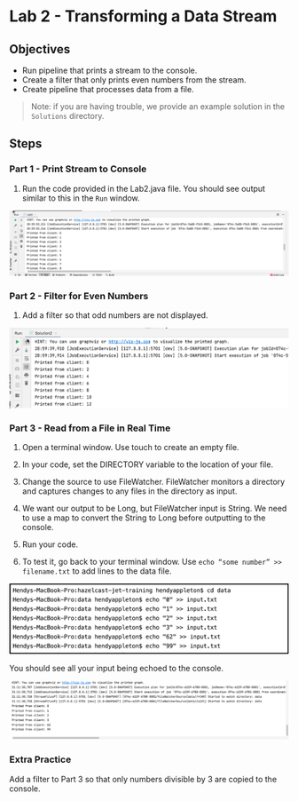 # Lab 2 - Transforming a Data Stream
## Objectives

* Run pipeline that prints a stream to the console.
* Create a filter that only prints even numbers from the stream.
* Create pipeline that processes data from a file.

> Note: if you are having trouble, we provide an example solution in the `Solutions` directory. 

## Steps

### Part 1 - Print Stream to Console

1. Run the code provided in the Lab2.java file. You should see output similar to this in the `Run` window. 

![Lab 2 Step 1 output](images/Lab2Step1.png)

### Part 2 - Filter for Even Numbers

1. Add a filter so that odd numbers are not displayed.

![Lab 2 Step 2 output](images/Lab2Step2.png)

### Part 3 - Read from a File in Real Time

1. Open a terminal window. Use touch to create an empty file. 

2. In your code, set the DIRECTORY variable to the location of your file.

3. Change the source to use FileWatcher. FileWatcher monitors a directory and captures changes to any files in the directory as input. 

4. We want our output to be Long, but FileWatcher input is String. We need to use a map to convert the String to Long before outputting to the console. 

5. Run your code.

6. To test it, go back to your terminal window. Use `echo “some number” >> filename.txt` to add lines to the data file. 

![Input](images/Lab2Part3Input.png)

You should see all your input being echoed to the console.

![Output](images/Lab2Part3Output.png)

 ### Extra Practice

 Add a filter to Part 3 so that only numbers divisible by 3 are copied to the console.